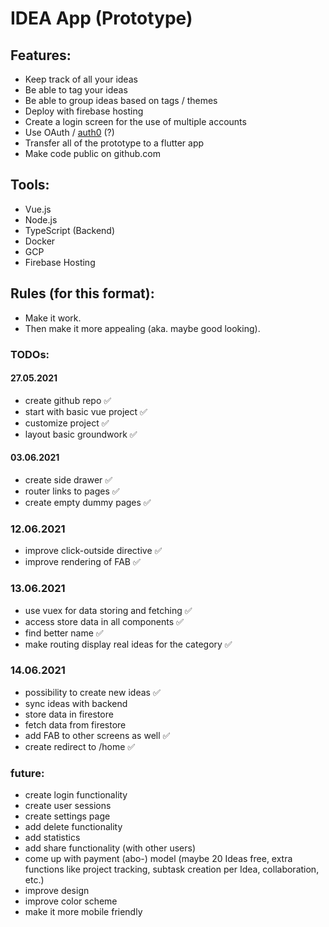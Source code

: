 # IDEA App (Prototype)

## Features:
- Keep track of all your ideas
- Be able to tag your ideas
- Be able to group ideas based on tags / themes
- Deploy with firebase hosting
- Create a login screen for the use of multiple accounts
- Use OAuth / <a href="https://auth0.com/">auth0</a> (?)
- Transfer all of the prototype to a flutter app
- Make code public on github.com

## Tools:
- Vue.js
- Node.js
- TypeScript (Backend)
- Docker
- GCP
- Firebase Hosting

## Rules (for this format):
- Make it work.
- Then make it more appealing (aka. maybe good looking).

### TODOs:
#### 27.05.2021

- create github repo ✅
- start with basic vue project ✅
- customize project ✅
- layout basic groundwork ✅


#### 03.06.2021

- create side drawer ✅
- router links to pages ✅
- create empty dummy pages ✅

### 12.06.2021
- improve click-outside directive ✅
- improve rendering of FAB ✅

### 13.06.2021

- use vuex for data storing and fetching ✅
- access store data in all components ✅
- find better name ✅
- make routing display real ideas for the category ✅


### 14.06.2021

- possibility to create new ideas ✅
- sync ideas with backend
- store data in firestore
- fetch data from firestore
- add FAB to other screens as well ✅
- create redirect to /home ✅


### future:
- create login functionality
- create user sessions
- create settings page
- add delete functionality
- add statistics
- add share functionality (with other users)
- come up with payment (abo-) model (maybe 20 Ideas free, extra functions like project tracking, subtask creation per Idea, collaboration, etc.)
- improve design
- improve color scheme
- make it more mobile friendly